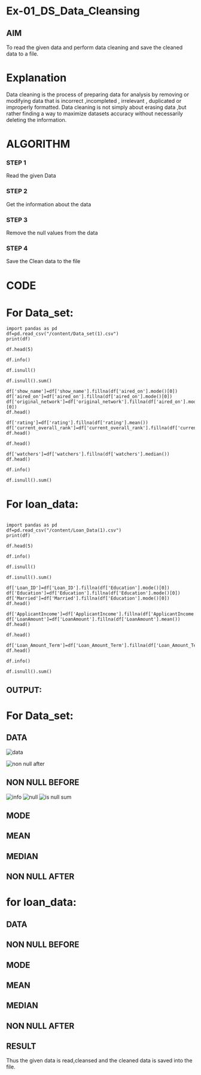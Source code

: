 # Ex-01_DS_Data_Cleansing


## AIM
To read the given data and perform data cleaning and save the cleaned data to a file. 

# Explanation
Data cleaning is the process of preparing data for analysis by removing or modifying data that is incorrect ,incompleted , irrelevant , duplicated or improperly formatted. 
Data cleaning is not simply about erasing data ,but rather finding a way to maximize datasets accuracy without necessarily deleting the information. 

# ALGORITHM
### STEP 1
Read the given Data
### STEP 2
Get the information about the data
### STEP 3
Remove the null values from the data
### STEP 4
Save the Clean data to the file

# CODE
# For Data_set:
```
import pandas as pd
df=pd.read_csv("/content/Data_set(1).csv")
print(df)

df.head(5)

df.info()

df.isnull()

df.isnull().sum()

df['show_name']=df['show_name'].fillna(df['aired_on'].mode()[0])
df['aired_on']=df['aired_on'].fillna(df['aired_on'].mode()[0])
df['original_network']=df['original_network'].fillna(df['aired_on'].mode()[0])
df.head()

df['rating']=df['rating'].fillna(df['rating'].mean())
df['current_overall_rank']=df['current_overall_rank'].fillna(df['current_overall_rank'].mean())
df.head()

df.head()

df['watchers']=df['watchers'].fillna(df['watchers'].median())
df.head()

df.info()

df.isnull().sum()
```

# For loan_data:
```

import pandas as pd
df=pd.read_csv("/content/Loan_Data(1).csv")
print(df)

df.head(5)

df.info()

df.isnull()

df.isnull().sum()

df['Loan_ID']=df['Loan_ID'].fillna(df['Education'].mode()[0])
df['Education']=df['Education'].fillna(df['Education'].mode()[0])
df['Married']=df['Married'].fillna(df['Education'].mode()[0])
df.head()

df['ApplicantIncome']=df['ApplicantIncome'].fillna(df['ApplicantIncome'].mean())
df['LoanAmount']=df['LoanAmount'].fillna(df['LoanAmount'].mean())
df.head()

df.head()

df['Loan_Amount_Term']=df['Loan_Amount_Term'].fillna(df['Loan_Amount_Term'].median())
df.head()

df.info()

df.isnull().sum()
```
## OUTPUT:
# For Data_set:
## DATA
![data](https://github.com/deepikasrinivasans/ODD2023-Datascience-Ex01/assets/119393935/7551f382-3120-4c58-875e-373e503843b1)

![non null after](https://github.com/deepikasrinivasans/ODD2023-Datascience-Ex01/assets/119393935/5316c6f6-b2ea-4779-a84e-572389ef2b3b)

## NON NULL BEFORE
![info](https://github.com/deepikasrinivasans/ODD2023-Datascience-Ex01/assets/119393935/80721c4f-e705-4113-9176-3a336a806eda)
![null](https://github.com/deepikasrinivasans/ODD2023-Datascience-Ex01/assets/119393935/ff37f7dd-89d5-4f14-9b55-a9157305367c)
![is null sum](https://github.com/deepikasrinivasans/ODD2023-Datascience-Ex01/assets/119393935/b9a4ab8e-2065-4aab-8f39-279138223221)


## MODE

## MEAN

## MEDIAN


## NON NULL AFTER


# for loan_data:
## DATA



## NON NULL BEFORE


## MODE


## MEAN


## MEDIAN


## NON NULL AFTER  





## RESULT
Thus the given data is read,cleansed and the cleaned data is saved into the file.



